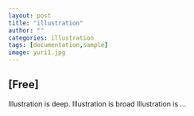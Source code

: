 ```yaml
---
layout: post
title: "illustration"
author: ""
categories: illustration
tags: [documentation,sample]
image: yuri1.jpg
---
```


## [Free]

Illustration is deep.
Illustration is broad
Illustration is ...


